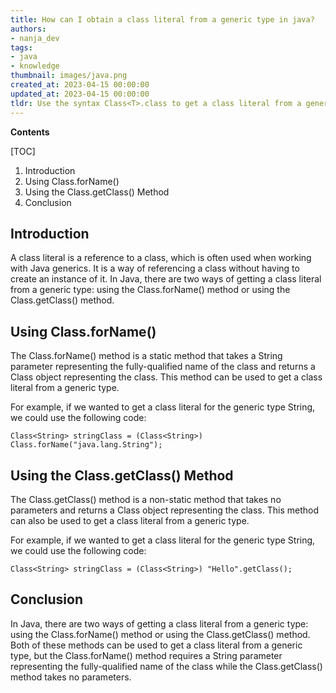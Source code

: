 ```yaml
---
title: How can I obtain a class literal from a generic type in java?
authors:
- nanja_dev
tags:
- java
- knowledge
thumbnail: images/java.png
created_at: 2023-04-15 00:00:00
updated_at: 2023-04-15 00:00:00
tldr: Use the syntax Class<T>.class to get a class literal from a generic type T.
---
```


**Contents**

[TOC]

1. Introduction
2. Using Class.forName()
3. Using the Class.getClass() Method
4. Conclusion

## Introduction
A class literal is a reference to a class, which is often used when working with Java generics. It is a way of referencing a class without having to create an instance of it. In Java, there are two ways of getting a class literal from a generic type: using the Class.forName() method or using the Class.getClass() method. 

## Using Class.forName()
The Class.forName() method is a static method that takes a String parameter representing the fully-qualified name of the class and returns a Class object representing the class. This method can be used to get a class literal from a generic type. 

For example, if we wanted to get a class literal for the generic type String, we could use the following code: 

```
Class<String> stringClass = (Class<String>) Class.forName("java.lang.String");
```

## Using the Class.getClass() Method
The Class.getClass() method is a non-static method that takes no parameters and returns a Class object representing the class. This method can also be used to get a class literal from a generic type. 

For example, if we wanted to get a class literal for the generic type String, we could use the following code: 

```
Class<String> stringClass = (Class<String>) "Hello".getClass();
```

## Conclusion
In Java, there are two ways of getting a class literal from a generic type: using the Class.forName() method or using the Class.getClass() method. Both of these methods can be used to get a class literal from a generic type, but the Class.forName() method requires a String parameter representing the fully-qualified name of the class while the Class.getClass() method takes no parameters.
